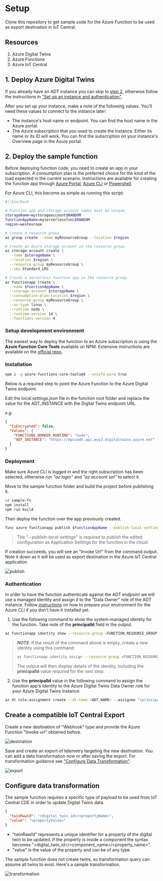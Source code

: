 # Setup

Clone this repository to get sample code for the Azure Function to be used as export destination in IoT Central.

## Resources

1. Azure Digital Twins
2. Azure Functions
3. Azure IoT Central

## 1. Deploy Azure Digital Twins

If you already have an ADT instance you can skip to [step 2](#2-deploy-the-sample-function), otherwise follow the instructions in ["Set up an instance and authentication"](https://docs.microsoft.com/en-us/azure/digital-twins/how-to-set-up-instance-portal).

After you set up your instance, make a note of the following values. You'll need these values to connect to the instance later:

- The instance's host name or endpoint. You can find the host name in the Azure portal.
- The Azure subscription that you used to create the instance. Either its name or its ID will work. You can find the subscription on your instance's Overview page in the Azure portal.

## 2. Deploy the sample function

Before deploying function code, you need to create an app in your subscription. A consumption plan is the preferred choice for the kind of the load expected in the current scenario.
Instructions are available for creating the function app through [Azure Portal](https://docs.microsoft.com/en-us/azure/azure-functions/functions-create-function-app-portal#create-a-function-app), [Azure CLI](https://docs.microsoft.com/en-us/azure/azure-functions/scripts/functions-cli-create-serverless) or [Powershell](https://docs.microsoft.com/en-us/azure/azure-functions/create-first-function-cli-powershell?tabs=azure-cli%2Cbrowser#create-supporting-azure-resources-for-your-function).

For Azure CLI, this become as simple as running this script:

```bash
#!/bin/bash

# Function app and storage account names must be unique.
storageName=mystorageaccount$RANDOM
functionAppName=myserverlessfunc$RANDOM
region=westeurope

# Create a resource group.
az group create --name myResourceGroup --location $region

# Create an Azure storage account in the resource group.
az storage account create \
  --name $storageName \
  --location $region \
  --resource-group myResourceGroup \
  --sku Standard_LRS

# Create a serverless function app in the resource group.
az functionapp create \
  --name $functionAppName \
  --storage-account $storageName \
  --consumption-plan-location $region \
  --resource-group myResourceGroup \
  --os-type linux \
  --runtime node \
  --runtime-version 14 \
  --functions-version 4
```

### Setup development environment

The easiest way to deploy the function to an Azure subscription is using the **Azure Function Core Tools** available on NPM.
Extensive instructions are available on the [official repo](https://github.com/Azure/azure-functions-core-tools).

### Installation

```sh
npm i -g azure-functions-core-tools@4 --unsafe-perm true
```

Below is a required step to point the Azure Function to the Azure Digital Twins endpoint.

Edit the _local.settings.json_ file in the function root folder and replace the value for the ADT_INSTANCE with the Digital Twins endpoint URL.

_e.g._

```json
{
  "IsEncrypted": false,
  "Values": {
    "FUNCTIONS_WORKER_RUNTIME": "node",
    "ADT_INSTANCE": "https://opcuadt.api.eus2.digitaltwins.azure.net"
  }
}
```

### Deployment

Make sure Azure CLI is logged in and the right subscription has been selected, otherwise run _"az login"_ and _"az account set"_ to select it.

Move to the sample function folder and build the project before publishing it.

```sh
cd sample-fn
npm install
npm run build
```

Then deploy the function over the app previously created.

```sh
func azure functionapp publish $functionAppName --publish-local-settings --nozip
```

> The "_--publish-local-settings_" is required to publish the edited configuration as Application Settings for the function in the cloud.

If creation succeeds, you will see an "Invoke Url" from the command output.
Note it down as it will be used as export destination in the Azure IoT Central application

![publish](../media/function_publish.png)

### Authentication

In order to have the function authenticate against the ADT endpoint we will use a managed identity and assign it to the "Data Owner" role of the ADT instance.
Follow [instructions](https://docs.microsoft.com/en-us/azure/digital-twins/tutorial-end-to-end#prepare-your-environment-for-the-azure-cli) on how to prepare your environment for the Azure CLI if you don't have it installed yet.

1. Use the following command to show the system-managed identity for the function. Take note of the **principalId** field in the output.

```sh
az functionapp identity show --resource-group <FUNCTION_RESOURCE_GROUP_NAME> --name <FUNCTION_NAME>
```

> **_NOTE_**: If the result of the command above is empty, create a new identity using this command:
>
> ```sh
> az functionapp identity assign --resource-group <FUNCTION_RESOURCE_GROUP_NAME> --name <FUNCTION_NAME>
> ```
>
> The output will then display details of the identity, including the **principalId** value required for the next step.

2. Use the **principalId** value in the following command to assign the function app's identity to the Azure Digital Twins Data Owner role for your Azure Digital Twins instance.

```sh
az dt role-assignment create --dt-name <ADT_NAME> --assignee "<principal-ID>" --role "Azure Digital Twins Data Owner"
```

## Create a compatible IoT Central Export

Create a new destination of "Webhook" type and provide the Azure Function "Invoke url" obtained before.

![destination](../media/destination.png)

Save and create an export of telemetry targeting the new destination. You can add a data transformation now or after saving the export. For transformation guidance see ["Configure Data Transformation"](#configure-data-transformation).

![export](../media/export.png)

## Configure data transformation

The sample function requires a specific type of payload to be used from IoT Central CDE in order to update Digital Twins data.

```json
{
  "twinRawId": "<digital_twin_id>/<propertyName>",
  "value": "<propertyValue>"
}
```

- "twinRawId" represents a unique identifier for a property of the digital twin to be updated. If the property is inside a component the syntax becomes "<digital_twin_id>/<component_name>/<property_name>".
- "value" is the value of the property and can be of any type.

The sample function does not create twins, so transformation query can assume all twins to exist. Here's a sample transformation.

![transformation](../media/transformation.png)
